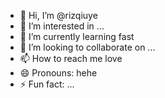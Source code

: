 - 👋 Hi, I’m @rizqiuye
- 👀 I’m interested in ...
- 🌱 I’m currently learning fast
- 💞️ I’m looking to collaborate on ...
- 📫 How to reach me love
- 😄 Pronouns: hehe
- ⚡ Fun fact: ...

<!---
rizqiuye/rizqiuye is a ✨ special ✨ repository because its `README.md` (this file) appears on your GitHub profile.
You can click the Preview link to take a look at your changes.
--->
